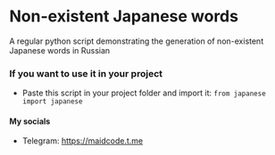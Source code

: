 # Non-existent Japanese words
A regular python script demonstrating the generation of non-existent Japanese words in Russian

### If you want to use it in your project
- Paste this script in your project folder and import it:
```from japanese import japanese```

#### My socials
- Telegram: https://maidcode.t.me
